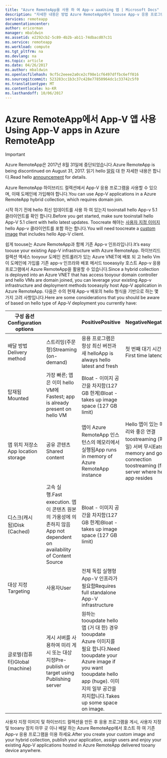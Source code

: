 ```yaml
---
title: "Azure RemoteApp을 사용 하 여 App-v aaaUsing 앱 | Microsoft Docs"
description: "자세한 내용은 방법 Azure RemoteApp에서 toouse App-v 응용 프로그램입니다."
services: remoteapp
documentationcenter: 
author: ericorman
manager: mbaldwin
ms.assetid: e2292cb2-5c89-4b2b-ab11-74dbacd07c31
ms.service: remoteapp
ms.workload: compute
ms.tgt_pltfrm: na
ms.devlang: na
ms.topic: article
ms.date: 04/26/2017
ms.author: mbaldwin
ms.openlocfilehash: 9cf5c2eeee2a0ce2cf98e1cf6497dffbc6eff016
ms.sourcegitcommit: 523283cc1b3c37c428e77850964dc1c33742c5f0
ms.translationtype: MT
ms.contentlocale: ko-KR
ms.lasthandoff: 10/06/2017
---
```

# <a name="using-app-v-apps-in-azure-remoteapp"></a><span data-ttu-id="1038d-103">Azure RemoteApp에서 App-V 앱 사용</span><span class="sxs-lookup"><span data-stu-id="1038d-103">Using App-V apps in Azure RemoteApp</span></span>
> [!IMPORTANT]
> <span data-ttu-id="1038d-104">Azure RemoteApp은 2017년 8월 31일에 중단되었습니다.</span><span class="sxs-lookup"><span data-stu-id="1038d-104">Azure RemoteApp is being discontinued on August 31, 2017.</span></span> <span data-ttu-id="1038d-105">읽기 hello [알림](https://go.microsoft.com/fwlink/?linkid=821148) 대 한 자세한 내용은 합니다.</span><span class="sxs-lookup"><span data-stu-id="1038d-105">Read hello [announcement](https://go.microsoft.com/fwlink/?linkid=821148) for details.</span></span>
> 
> 

<span data-ttu-id="1038d-106">Azure RemoteApp 하이브리드 컬렉션에서 App-V 응용 프로그램을 사용할 수 있으며, 이때 도메인에 가입해야 합니다.</span><span class="sxs-lookup"><span data-stu-id="1038d-106">You can use App-V applications in a Azure RemoteApp hybrid collection, which requires domain join.</span></span>

<span data-ttu-id="1038d-107">시작 하기 전에 hello 최신 업데이트를 사용 하 여 있는지 tooinstall hello App-v 5.1 클라이언트를 확인 합니다.</span><span class="sxs-lookup"><span data-stu-id="1038d-107">Before you get started, make sure tooinstall hello App-V 5.1 client with hello latest updates.</span></span> <span data-ttu-id="1038d-108">Toocreate 해야는 [사용자 지정 이미지](remoteapp-create-custom-image.md) hello App-v 클라이언트를 포함 하는 합니다.</span><span class="sxs-lookup"><span data-stu-id="1038d-108">You will need toocreate a [custom image](remoteapp-create-custom-image.md) that includes hello App-V client.</span></span>  

<span data-ttu-id="1038d-109">쉽게 toouse는 Azure RemoteApp과 함께 기존 App-v 인프라입니다.</span><span class="sxs-lookup"><span data-stu-id="1038d-109">It’s easy toouse your existing App-V infrastructure with Azure RemoteApp.</span></span> <span data-ttu-id="1038d-110">하이브리드 컬렉션 액세스 tooyour 도메인 컨트롤러가 있는 Azure VNET에 배포 되 고 hello Vm이 도메인에 가입를 기존 app-v 인프라와 배포 메서드 tooeasyily 호스트 App-v 응용 프로그램에서 Azure RemoteApp을 활용할 수 있습니다.</span><span class="sxs-lookup"><span data-stu-id="1038d-110">Since a hybrid collection is deployed into an Azure VNET that has access tooyour domain controller and hello VMs are domain joined, you can leverage your existing App-v infrastructure and deployment methods tooeasyily host App-V application in Azure RemoteApp.</span></span> <span data-ttu-id="1038d-111">다음은 수의 현재 App-v 배포의 hello 형식을 기반으로 하는 몇 가지 고려 사항입니다.</span><span class="sxs-lookup"><span data-stu-id="1038d-111">Here are some considerations that you should be aware of based on hello type of App-V deployment you currently have:</span></span>

| <span data-ttu-id="1038d-112">구성 옵션</span><span class="sxs-lookup"><span data-stu-id="1038d-112">Configuration options</span></span> |  | <span data-ttu-id="1038d-113">Positive</span><span class="sxs-lookup"><span data-stu-id="1038d-113">Positive</span></span> | <span data-ttu-id="1038d-114">Negative</span><span class="sxs-lookup"><span data-stu-id="1038d-114">Negative</span></span> |
| --- | --- | --- | --- |
| <span data-ttu-id="1038d-115">배달 방법</span><span class="sxs-lookup"><span data-stu-id="1038d-115">Delivery method</span></span> |<span data-ttu-id="1038d-116">스트리밍(주문형)</span><span class="sxs-lookup"><span data-stu-id="1038d-116">Streaming (on-demand)</span></span> |<span data-ttu-id="1038d-117">응용 프로그램은 항상 최신 버전과 새 hello</span><span class="sxs-lookup"><span data-stu-id="1038d-117">App is always hello latest and fresh</span></span> |<span data-ttu-id="1038d-118">첫 번째 대기 시간</span><span class="sxs-lookup"><span data-stu-id="1038d-118">First time latency</span></span> |
| <span data-ttu-id="1038d-119">탑재됨</span><span class="sxs-lookup"><span data-stu-id="1038d-119">Mounted</span></span> |<span data-ttu-id="1038d-120">가장 빠른; 앱은 이미 hello VM에</span><span class="sxs-lookup"><span data-stu-id="1038d-120">Fastest; app is already present on hello VM</span></span> |<span data-ttu-id="1038d-121">Bloat - 이미지 공간을 차지함(127 GB 한계)</span><span class="sxs-lookup"><span data-stu-id="1038d-121">Bloat - takes up image space (127 GB limit)</span></span> | |
| <span data-ttu-id="1038d-122">앱 위치 저장소</span><span class="sxs-lookup"><span data-stu-id="1038d-122">App location storage</span></span> |<span data-ttu-id="1038d-123">공유 콘텐츠</span><span class="sxs-lookup"><span data-stu-id="1038d-123">Shared content</span></span> |<span data-ttu-id="1038d-124">앱이 Azure RemoteApp 인스턴스의 메모리에서 실행됨</span><span class="sxs-lookup"><span data-stu-id="1038d-124">App runs in memory of Azure RemoteApp instance</span></span> |<span data-ttu-id="1038d-125">Hello 앱이 있는 메모리와 좋은 연결 toostreaming (파일) 서버 무시</span><span class="sxs-lookup"><span data-stu-id="1038d-125">Eats memory and good connection toostreaming (file) server where hello app resides</span></span> |
| <span data-ttu-id="1038d-126">디스크(캐시됨)</span><span class="sxs-lookup"><span data-stu-id="1038d-126">Disk (Cached)</span></span> |<span data-ttu-id="1038d-127">고속 실행.</span><span class="sxs-lookup"><span data-stu-id="1038d-127">Fast execution.</span></span> <span data-ttu-id="1038d-128">앱이 콘텐츠 원본의 가용성에 의존하지 않음</span><span class="sxs-lookup"><span data-stu-id="1038d-128">App not dependent on availability of Content Source</span></span> |<span data-ttu-id="1038d-129">Bloat - 이미지 공간을 차지함(127 GB 한계)</span><span class="sxs-lookup"><span data-stu-id="1038d-129">Bloat - takes up image space (127 GB limit)</span></span> | |
| <span data-ttu-id="1038d-130">대상 지정</span><span class="sxs-lookup"><span data-stu-id="1038d-130">Targeting</span></span> |<span data-ttu-id="1038d-131">사용자</span><span class="sxs-lookup"><span data-stu-id="1038d-131">User</span></span> |<span data-ttu-id="1038d-132">전체 독립 실행형 App-V 인프라가 필요함</span><span class="sxs-lookup"><span data-stu-id="1038d-132">Requires full standalone App-V infrastructure</span></span> | |
| <span data-ttu-id="1038d-133">글로벌(컴퓨터)</span><span class="sxs-lookup"><span data-stu-id="1038d-133">Global (machine)</span></span> |<span data-ttu-id="1038d-134">게시 서버를 사용하여 미리 게시 또는 대상 지정</span><span class="sxs-lookup"><span data-stu-id="1038d-134">Pre-publish or target using Publishing server</span></span> |<span data-ttu-id="1038d-135">원하는 tooupdate hello 앱 (거 대 한) 경우 tooupdate Azure 이미지를 필요 합니다.</span><span class="sxs-lookup"><span data-stu-id="1038d-135">Need tooupdate your Azure image if you want tooupdate hello app (huge).</span></span> <span data-ttu-id="1038d-136">이미지의 일부 공간을 차지합니다.</span><span class="sxs-lookup"><span data-stu-id="1038d-136">Takes up some space on image.</span></span> | |

 <span data-ttu-id="1038d-137">사용자 지정 이미지 및 하이브리드 컬렉션을 만든 후 응용 프로그램을 게시, 사용자 지정 및 tooany 장치 아무 곳 이나 배달 하는 Azure RemoteApp에서 호스트 하 여 기존 App-v 응용 프로그램을 이용 하세요.</span><span class="sxs-lookup"><span data-stu-id="1038d-137">After you create your custom image and your hybrid collection, publish your application, assign users and enjoy your existing App-V applications hosted in Azure RemoteApp delivered tooany device anywhere.</span></span>

